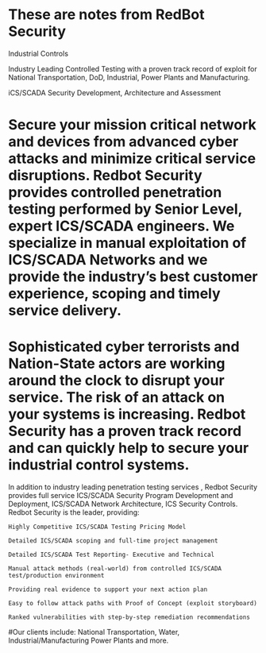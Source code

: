 # These are notes from RedBot Security

Industrial Controls

Industry Leading Controlled Testing with a proven track record of exploit for National Transportation, DoD, Industrial, Power Plants and Manufacturing.

iCS/SCADA Security Development, Architecture and Assessment

# Secure your mission critical network and devices from advanced cyber attacks and minimize critical service disruptions. Redbot Security provides controlled penetration testing performed by Senior Level, expert ICS/SCADA engineers. We specialize in manual exploitation of  ICS/SCADA Networks and we provide the industry’s best customer experience, scoping and timely service delivery.

# Sophisticated cyber terrorists and Nation-State actors are working around the clock to disrupt your service.  The risk of an attack on your systems is increasing.  Redbot Security has a proven track record and can quickly help to secure your industrial control systems.

In addition to industry leading penetration testing services , Redbot Security provides full service ICS/SCADA  Security Program Development and Deployment, ICS/SCADA Network Architecture, ICS Security Controls.
Redbot Security is the leader, providing:

    Highly Competitive ICS/SCADA Testing Pricing Model 

    Detailed ICS/SCADA scoping and full-time project management

    Detailed ICS/SCADA Test Reporting- Executive and Technical

    Manual attack methods (real-world) from controlled ICS/SCADA test/production environment

    Providing real evidence to support your next action plan

    Easy to follow attack paths with Proof of Concept (exploit storyboard)

    Ranked vulnerabilities with step-by-step remediation recommendations 

#Our clients include: National Transportation, Water, Industrial/Manufacturing Power Plants and more.

